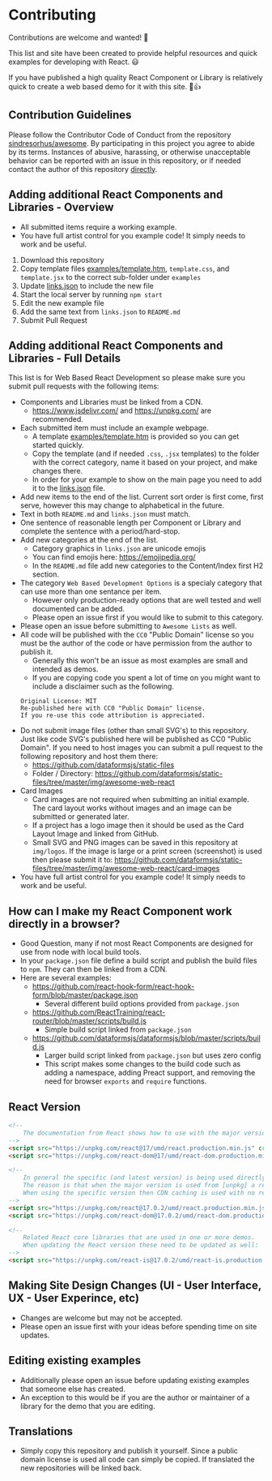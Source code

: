 # Contributing

Contributions are welcome and wanted! 🎉

This list and site have been created to provide helpful resources and quick examples for developing with React. 😃

If you have published a high quality React Component or Library is relatively quick to create a web based demo for it with this site. 🚀👍

## Contribution Guidelines

Please follow the Contributor Code of Conduct from the repository [sindresorhus/awesome](https://github.com/sindresorhus/awesome/blob/master/code-of-conduct.md). By participating in this project you agree to abide by its terms. Instances of abusive, harassing, or otherwise unacceptable behavior can be reported with an issue in this repository, or if needed contact the author of this repository [directly](https://www.fastsitephp.com/en/security-issue).

## Adding additional React Components and Libraries - Overview

- All submitted items require a working example.
- You have full artist control for you example code! It simply needs to work and be useful.

1) Download this repository
2) Copy template files [examples/template.htm](examples/template.htm), `template.css`, and `template.jsx` to the correct sub-folder under `examples`
3) Update [links.json](links.json) to include the new file
3) Start the local server by running `npm start`
4) Edit the new example file
5) Add the same text from `links.json` to `README.md`
6) Submit Pull Request

## Adding additional React Components and Libraries - Full Details

This list is for Web Based React Development so please make sure you submit pull requests with the following items:

- Components and Libraries must be linked from a CDN.
  - https://www.jsdelivr.com/ and https://unpkg.com/ are recommended.
- Each submitted item must include an example webpage.
  - A template [examples/template.htm](examples/template.htm) is provided so you can get started quickly.
  - Copy the template (and if needed `.css`, `.jsx` templates) to the folder with the correct category, name it based on your project, and make changes there.
  - In order for your example to show on the main page you need to add it to the [links.json](links.json) file.
- Add new items to the end of the list. Current sort order is first come, first serve, however this may change to alphabetical in the future.
- Text in both `README.md` and `links.json` must match.
- One sentence of reasonable length per Component or Library and complete the sentence with a period/hard-stop.
- Add new categories at the end of the list.
  - Category graphics in `links.json` are unicode emojis
  - You can find emojis here: https://emojipedia.org/
  - In the `README.md` file add new categories to the Content/Index first H2 section.
- The category `Web Based Development Options` is a specialy category that can use more than one sentance per item.
  - However only production-ready options that are well tested and well documented can be added.
  - Please open an issue first if you would like to submit to this category.
- Please open an issue before submitting to `Awesome Lists` as well.
- All code will be published with the `CC0` "Public Domain" license so you must be the author of the code or have permission from the author to publish it.
  - Generally this won't be an issue as most examples are small and intended as demos.
  - If you are copying code you spent a lot of time on you might want to include a disclaimer such as the following.
  ```
  Original License: MIT
  Re-published here with CC0 "Public Domain" license.
  If you re-use this code attribution is appreciated.
  ```
- Do not submit image files (other than small SVG's) to this repository. Just like code SVG's published here will be published as CC0 "Public Domain". If you need to host images you can submit a pull request to the following repository and host them there:
  - https://github.com/dataformsjs/static-files
  - Folder / Directory: https://github.com/dataformsjs/static-files/tree/master/img/awesome-web-react
- Card Images
  - Card images are not required when submitting an initial example. The card layout works without images and an image can be submitted or generated later.
  - If a project has a logo image then it should be used as the Card Layout Image and linked from GitHub.
  - Small SVG and PNG images can be saved in this repository at `img/logos`. If the image is large or a print screen (screenshot) is used then please submit it to: https://github.com/dataformsjs/static-files/tree/master/img/awesome-web-react/card-images
- You have full artist control for you example code! It simply needs to work and be useful.

## How can I make my React Component work directly in a browser?

- Good Question, many if not most React Components are designed for use from node with local build tools.
- In your `package.json` file define a build script and publish the build files to `npm`. They can then be linked from a CDN.
- Here are several examples:
  - https://github.com/react-hook-form/react-hook-form/blob/master/package.json
    - Several different build options provided from `package.json`
  - https://github.com/ReactTraining/react-router/blob/master/scripts/build.js
    - Simple build script linked from `package.json`
  - https://github.com/dataformsjs/dataformsjs/blob/master/scripts/build.js
    - Larger build script linked from `package.json` but uses zero config
    - This script makes some changes to the build code such as adding a namespace, adding Preact support, and removing the need for browser `exports` and `require` functions.

## React Version

```html
<!--
    The documentation from React shows how to use with the major version like this:
-->
<script src="https://unpkg.com/react@17/umd/react.production.min.js" crossorigin="anonymous"></script>
<script src="https://unpkg.com/react-dom@17/umd/react-dom.production.min.js" crossorigin="anonymous"></script>

<!--
    In general the specific (and latest version) is being used directly in the examples.
    The reason is that when the major version is used from [unpkg] a redirect request will be made.
    When using the specific version then CDN caching is used with no redirects.
-->
<script src="https://unpkg.com/react@17.0.2/umd/react.production.min.js" crossorigin="anonymous"></script>
<script src="https://unpkg.com/react-dom@17.0.2/umd/react-dom.production.min.js" crossorigin="anonymous"></script>

<!--
    Related React core libraries that are used in one or more demos.
    When updating the React version these need to be updated as well:
-->
<script src="https://unpkg.com/react-is@17.0.2/umd/react-is.production.min.js"></script>
```

## Making Site Design Changes (UI - User Interface, UX - User Experince, etc)

- Changes are welcome but may not be accepted.
- Please open an issue first with your ideas before spending time on site updates.

## Editing existing examples

- Additionally please open an issue before updating existing examples that someone else has created.
- An exception to this would be if you are the author or maintainer of a library for the demo that you are editing.

## Translations

- Simply copy this repository and publish it yourself. Since a public domain license is used all code can simply be copied. If translated the new repositories will be linked back.
